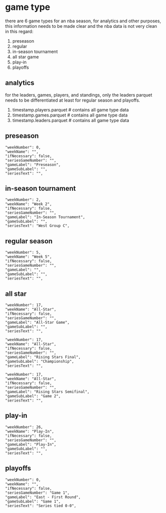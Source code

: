 # game type

there are 6 game types for an nba season, for analytics and other purposes,
this information needs to be made clear and the nba data is not very clean
in this regard:

1. preseason
1. regular
1. in-season tournament
1. all star game
1. play-in
1. playoffs

## analytics

for the leaders, games, players, and standings, only the leaders
parquet needs to be differentiated at least for regular season and
playoffs.

1. timestamp.players.parquet # contains all game type data
1. timestamp.games.parquet # contains all game type data
1. timestamp.leaders.parquet # contains all game type data

## preseason

```
"weekNumber": 0,
"weekName": "",
"ifNecessary": false,
"seriesGameNumber": "",
"gameLabel": "Preseason",
"gameSubLabel": "",
"seriesText": "",
```

## in-season tournament

```
"weekNumber": 2,
"weekName": "Week 2",
"ifNecessary": false,
"seriesGameNumber": "",
"gameLabel": "In-Season Tournament",
"gameSubLabel": "",
"seriesText": "West Group C",
```

## regular season

```
"weekNumber": 5,
"weekName": "Week 5",
"ifNecessary": false,
"seriesGameNumber": "",
"gameLabel": "",
"gameSubLabel": "",
"seriesText": "",
```


## all star

```
"weekNumber": 17,
"weekName": "All-Star",
"ifNecessary": false,
"seriesGameNumber": "",
"gameLabel": "All-Star Game",
"gameSubLabel": "",
"seriesText": "",
```

```
"weekNumber": 17,
"weekName": "All-Star",
"ifNecessary": false,
"seriesGameNumber": "",
"gameLabel": "Rising Stars Final",
"gameSubLabel": "Championship",
"seriesText": "",
```

```
"weekNumber": 17,
"weekName": "All-Star",
"ifNecessary": false,
"seriesGameNumber": "",
"gameLabel": "Rising Stars Semifinal",
"gameSubLabel": "Game 2",
"seriesText": "",
```

## play-in

```
"weekNumber": 26,
"weekName": "Play-In",
"ifNecessary": false,
"seriesGameNumber": "",
"gameLabel": "Play-In",
"gameSubLabel": "",
"seriesText": "",
```

## playoffs

```
"weekNumber": 0,
"weekName": "",
"ifNecessary": false,
"seriesGameNumber": "Game 1",
"gameLabel": "East - First Round",
"gameSubLabel": "Game 1",
"seriesText": "Series tied 0-0",
```
